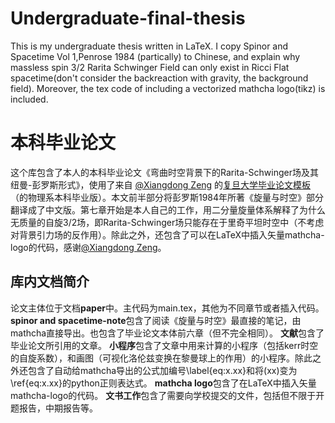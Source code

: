 # Undergraduate-final-thesis
This is my undergraduate thesis written in LaTeX. I copy Spinor and Spacetime Vol 1,Penrose 1984 (partically) to Chinese, and explain why massless spin 3/2 Rarita Schwinger Field can only exist in Ricci Flat spacetime(don't consider the backreaction with gravity, the background field). Moreover, the tex code of including a vectorized mathcha logo(tikz) is included.

# 本科毕业论文
这个库包含了本人的本科毕业论文《弯曲时空背景下的Rarita-Schwinger场及其纽曼-彭罗斯形式》，使用了来自 [@Xiangdong Zeng](https://github.com/stone-zeng) 的[复旦大学毕业论文模板](https://github.com/stone-zeng/fduthesis) （的物理系本科毕业版）。本文前半部分将彭罗斯1984年所著《旋量与时空》部分翻译成了中文版。第七章开始是本人自己的工作，用二分量旋量体系解释了为什么无质量的自旋$3/2$场，即Rarita-Schwinger场只能存在于里奇平坦时空中（不考虑对背景引力场的反作用）。除此之外，还包含了可以在LaTeX中插入矢量mathcha-logo的代码，感谢[@Xiangdong Zeng](https://github.com/stone-zeng)。

## 库内文档简介
论文主体位于文档**paper**中。主代码为main.tex，其他为不同章节或者插入代码。
**spinor and spacetime-note**包含了阅读《旋量与时空》最直接的笔记，由mathcha直接导出。也包含了毕业论文本体前六章（但不完全相同）。
**文献**包含了毕业论文所引用的文章。
**小程序**包含了文章中用来计算的小程序（包括kerr时空的自旋系数），和画图（可视化洛伦兹变换在黎曼球上的作用）的小程序。除此之外还包含了自动给mathcha导出的公式加编号\label{eq:x.xx}和将(xx)变为\ref{eq:x.xx}的python正则表达式。
**mathcha logo**包含了在LaTeX中插入矢量mathcha-logo的代码。
**文书工作**包含了需要向学校提交的文件，包括但不限于开题报告，中期报告等。
